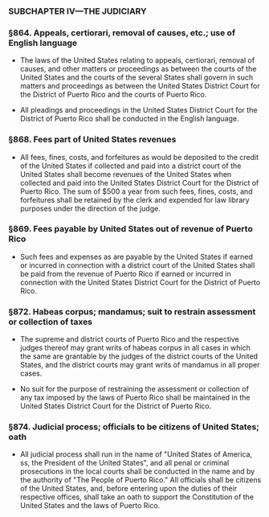 ### SUBCHAPTER IV—THE JUDICIARY

### §864. Appeals, certiorari, removal of causes, etc.; use of English language
* The laws of the United States relating to appeals, certiorari, removal of causes, and other matters or proceedings as between the courts of the United States and the courts of the several States shall govern in such matters and proceedings as between the United States District Court for the District of Puerto Rico and the courts of Puerto Rico.

* All pleadings and proceedings in the United States District Court for the District of Puerto Rico shall be conducted in the English language.

### §868. Fees part of United States revenues
* All fees, fines, costs, and forfeitures as would be deposited to the credit of the United States if collected and paid into a district court of the United States shall become revenues of the United States when collected and paid into the United States District Court for the District of Puerto Rico. The sum of $500 a year from such fees, fines, costs, and forfeitures shall be retained by the clerk and expended for law library purposes under the direction of the judge.

### §869. Fees payable by United States out of revenue of Puerto Rico
* Such fees and expenses as are payable by the United States if earned or incurred in connection with a district court of the United States shall be paid from the revenue of Puerto Rico if earned or incurred in connection with the United States District Court for the District of Puerto Rico.

### §872. Habeas corpus; mandamus; suit to restrain assessment or collection of taxes
* The supreme and district courts of Puerto Rico and the respective judges thereof may grant writs of habeas corpus in all cases in which the same are grantable by the judges of the district courts of the United States, and the district courts may grant writs of mandamus in all proper cases.

* No suit for the purpose of restraining the assessment or collection of any tax imposed by the laws of Puerto Rico shall be maintained in the United States District Court for the District of Puerto Rico.

### §874. Judicial process; officials to be citizens of United States; oath
* All judicial process shall run in the name of "United States of America, ss, the President of the United States", and all penal or criminal prosecutions in the local courts shall be conducted in the name and by the authority of "The People of Puerto Rico." All officials shall be citizens of the United States, and, before entering upon the duties of their respective offices, shall take an oath to support the Constitution of the United States and the laws of Puerto Rico.